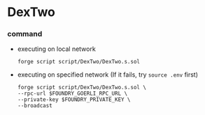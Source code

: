 # DexTwo
### command
- executing on local network
    ```
    forge script script/DexTwo/DexTwo.s.sol
    ```
- executing on specified network (If it fails, try `source .env` first)
    ```
    forge script script/DexTwo/DexTwo.s.sol \
    --rpc-url $FOUNDRY_GOERLI_RPC_URL \
    --private-key $FOUNDRY_PRIVATE_KEY \
    --broadcast
    ```
